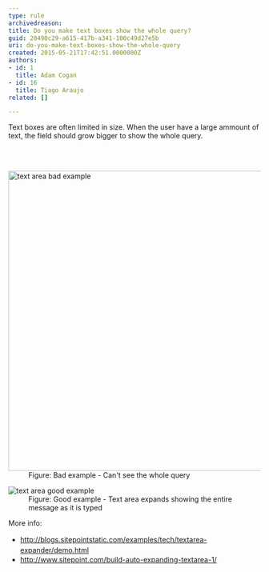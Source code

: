 ```yaml
---
type: rule
archivedreason: 
title: Do you make text boxes show the whole query?
guid: 20490c29-a615-417b-a341-100c49d27e5b
uri: do-you-make-text-boxes-show-the-whole-query
created: 2015-05-21T17:42:51.0000000Z
authors:
- id: 1
  title: Adam Cogan
- id: 16
  title: Tiago Araujo
related: []

---
```



<p>Text boxes are often limited in size. When the user have a large ammount of text, the field should&#160;grow bigger to show the whole query.</p>
<br><excerpt class='endintro'></excerpt><br>
<dl class="badImage"><dt>
      <img src="/PublishingImages/textarea-small-bad.png" alt="text area bad example" style="width&#58;600px;" />
   </dt><dd>Figure&#58; Bad example - Can't see the whole query</dd></dl><dl class="goodImage"><dt>
      <img src="/PublishingImages/textarea-big-good.png" alt="text area good example" />
   </dt><dd>Figure&#58; Good example - Text area expands showing the entire message&#160;as it&#160;is typed</dd></dl><p class="p1">More info&#58;</p><ul class="p2"><li> 
      <a href="http&#58;//blogs.sitepointstatic.com/examples/tech/textarea-expander/demo.html" target="_blank" style="line-height&#58;1.6;">
         <span class="s2">http&#58;//blogs.sitepointstatic.com/examples/tech/textarea-expander/demo.html</span></a><br></li><li> 
      <a href="http&#58;//www.sitepoint.com/build-auto-expanding-textarea-1/" target="_blank" style="line-height&#58;1.6;">
         <span class="s2">http&#58;//www.sitepoint.com/build-auto-expanding-textarea-1/</span></a><br></li></ul>


